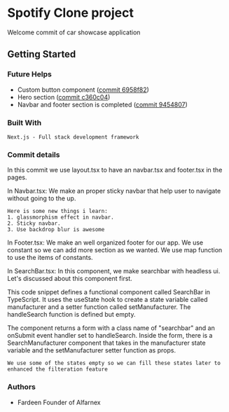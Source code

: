 # Spotify Clone project
Welcome commit of car showcase application

## Getting Started

### Future Helps 
- Custom button component ([commit 6958f82](https://github.com/Fardeen-Awais/Project-02-Spotify/commit/6958f82))
- Hero section ([commit c360c04](https://github.com/Fardeen-Awais/Project-02-Spotify/commit/c360c04))
- Navbar and footer section is completed ([commit 9454807](https://github.com/Fardeen-Awais/Project-02-Spotify/commit/9454807))

### Built With

    Next.js - Full stack development framework 

### Commit details

In this commit we use layout.tsx to have an navbar.tsx and footer.tsx in the pages.

In Navbar.tsx: 
We make an proper sticky navbar that help user to navigate without going to the up.

    Here is some new things i learn:
    1. glassmorphism effect in navbar.
    2. Sticky navbar. 
    3. Use backdrop blur is awesome

In Footer.tsx:
We make an well organized footer for our app. We use constant so we can add more section as we wanted. We use map function to use the items of constants.

In SearchBar.tsx: 
In this component, we make searchbar with headless ui. Let's discussed about this component
first. 

This code snippet defines a functional component called SearchBar in TypeScript. It uses the useState hook to create a state variable called manufacturer and a setter function called setManufacturer. The handleSearch function is defined but empty.

The component returns a form with a class name of "searchbar" and an onSubmit event handler set to handleSearch. Inside the form, there is a SearchManufacturer component that takes in the manufacturer state variable and the setManufacturer setter function as props.

    We use some of the states empty so we can fill these states later to 
    enhanced the filteration feature
### Authors
- Fardeen Founder of Alfarnex


